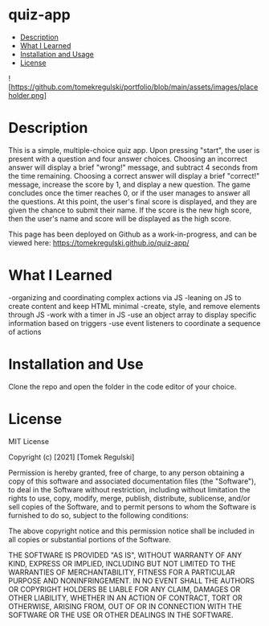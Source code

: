 # quiz-app

* [Description ](#description)
* [What I Learned](#what-i-learned)
* [Installation and Usage](#installation-and-usa)
* [License](#license)

![https://github.com/tomekregulski/portfolio/blob/main/assets/images/placeholder.png]

# Description

This is a simple, multiple-choice quiz app. Upon pressing "start", the user is present with a question and four answer choices. Choosing an incorrect answer will display a brief "wrong!" message, and subtract 4 seconds from the time remaining. Choosing a correct answer will display a brief "correct!" message, increase the score by 1, and display a new question. The game concludes once the timer reaches 0, or if the user manages to answer all the questions. At this point, the user's final score is displayed, and they are given the chance to submit their name. If the score is the new high score, then the user's name and score will be displayed as the high score.

This page has been deployed on Github as a work-in-progress, and can be viewed here:  https://tomekregulski.github.io/quiz-app/

# What I Learned

-organizing and coordinating complex actions via JS
-leaning on JS to create content and keep HTML minimal
-create, style, and remove elements through JS
-work with a timer in JS
-use an object array to display specific information based on triggers
-use event listeners to coordinate a sequence of actions

# Installation and Use

Clone the repo and open the folder in the code editor of your choice. 

# License

MIT License

Copyright (c) [2021] [Tomek Regulski]

Permission is hereby granted, free of charge, to any person obtaining a copy
of this software and associated documentation files (the "Software"), to deal
in the Software without restriction, including without limitation the rights
to use, copy, modify, merge, publish, distribute, sublicense, and/or sell
copies of the Software, and to permit persons to whom the Software is
furnished to do so, subject to the following conditions:

The above copyright notice and this permission notice shall be included in all
copies or substantial portions of the Software.

THE SOFTWARE IS PROVIDED "AS IS", WITHOUT WARRANTY OF ANY KIND, EXPRESS OR
IMPLIED, INCLUDING BUT NOT LIMITED TO THE WARRANTIES OF MERCHANTABILITY,
FITNESS FOR A PARTICULAR PURPOSE AND NONINFRINGEMENT. IN NO EVENT SHALL THE
AUTHORS OR COPYRIGHT HOLDERS BE LIABLE FOR ANY CLAIM, DAMAGES OR OTHER
LIABILITY, WHETHER IN AN ACTION OF CONTRACT, TORT OR OTHERWISE, ARISING FROM,
OUT OF OR IN CONNECTION WITH THE SOFTWARE OR THE USE OR OTHER DEALINGS IN THE
SOFTWARE.